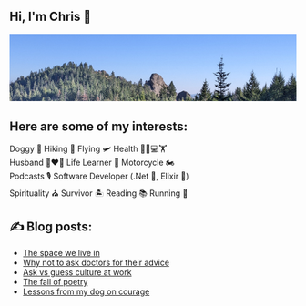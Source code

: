 ## Hi, I'm Chris :wave:

[![Wilderness scene](https://raw.githubusercontent.com/ciwchris/ciwchris/main/GitHubBanner.jpg)](https://christopherlopes.com)

## Here are some of my interests:

Doggy 🐶 Hiking 🥾 Flying 🛩️ Health 🥕👨💻🏋️  
Husband 👩❤️👨 Life Learner 📝 Motorcycle 🏍️  
Podcasts 🎙️ Software Developer (.Net 💼, Elixir 💜)  
Spirituality ⛪ Survivor 🏝️ Reading 📚 Running 🏃

## :writing_hand: Blog posts:

<!-- BLOG-POST-LIST:START -->
- [The space we live in](https://blog.christopherlopes.com/posts/2023-09-17-the-space-we-live-in/)
- [Why not to ask doctors for their advice](https://blog.christopherlopes.com/posts/2023-08-30-why-not-to-ask-doctors-for-their-advice/)
- [Ask vs guess culture at work](https://blog.christopherlopes.com/posts/2023-08-20-ask-vs-guess-culture-at-work/)
- [The fall of poetry](https://blog.christopherlopes.com/posts/2023-08-08-the-fall-of-poetry/)
- [Lessons from my dog on courage](https://blog.christopherlopes.com/posts/2023-06-16-lessons-from-my-dog-on-courage/)
<!-- BLOG-POST-LIST:END -->

<!--
**ciwchris/ciwchris** is a ✨ _special_ ✨ repository because its `README.md` (this file) appears on your GitHub profile.

Here are some ideas to get you started:

- 🔭 I’m currently working on ...
- 🌱 I’m currently learning ...
- 👯 I’m looking to collaborate on ...
- 🤔 I’m looking for help with ...
- 💬 Ask me about ...
- 📫 How to reach me: ...
- 😄 Pronouns: ...
- ⚡ Fun fact: ...
-->
